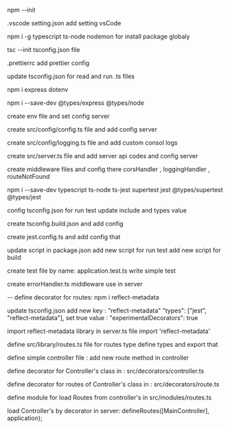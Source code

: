 
npm --init

.vscode
 setting.json 
    add setting vsCode

 npm i -g  typescript ts-node nodemon
    for install package globaly

tsc --init
    tsconfig.json file

.prettierrc
    add prettier config

update tsconfig.json for read and run .ts files

npm i express dotenv

npm i --save-dev @types/express @types/node

create env file and set config server

create src/config/config.ts file and add config server

create src/config/logging.ts file and add custom consol logs

create src/server.ts file and add server api codes and config server

create middleware files and config there
    corsHandler , loggingHandler , routeNotFound

npm i --save-dev typescript ts-node ts-jest supertest jest @types/supertest @types/jest

config tsconfig.json for run test
    update include and types value 

create tsconfig.build.json and add config

create jest.config.ts and add config that

update script in package.json
    add new script for run test
    add new script for build


create test file by name:  application.test.ts 
    write simple test 


create errorHandler.ts middleware 
    use in server

-- define decorator for routes:
npm i reflect-metadata

update tsconfig.json
    add new key : "reflect-metadata"
        "types": ["jest", "reflect-metadata"],
    set true value :
        "experimentalDecorators": true

import reflect-metadata library in server.ts file
    import 'reflect-metadata'

define src/library/routes.ts file for routes type
    define types and export that

define simple controller  file :
    add new route method in controller

define decorator for Controller's class in : src/decorators/controller.ts

define decorator for routes of Controller's class in : src/decorators/route.ts

define module for load Routes from controller's in src/modules/routes.ts

load Controller's by decorator in server:
     defineRoutes([MainController], application);

